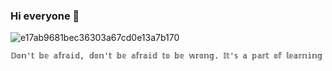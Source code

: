 ### Hi  everyone 👋

![e17ab9681bec36303a67cd0e13a7b170](https://github.com/user-attachments/assets/fced19a0-0b8c-4cda-8697-57abd87b9559)


```txt
𝔻𝕠𝕟'𝕥 𝕓𝕖 𝕒𝕗𝕣𝕒𝕚𝕕, 𝕕𝕠𝕟'𝕥 𝕓𝕖 𝕒𝕗𝕣𝕒𝕚𝕕 𝕥𝕠 𝕓𝕖 𝕨𝕣𝕠𝕟𝕘. 𝕀𝕥'𝕤 𝕒 𝕡𝕒𝕣𝕥 𝕠𝕗 𝕝𝕖𝕒𝕣𝕟𝕚𝕟𝕘 𝕒𝕟𝕕 𝕘𝕣𝕠𝕨𝕚𝕟𝕘 𝕒𝕤 𝕒 𝕔𝕪𝕓𝕖𝕣𝕤𝕖𝕔𝕦𝕣𝕚𝕥𝕪 𝕖𝕟𝕥𝕙𝕦𝕤𝕚𝕒𝕤𝕥. 𝔼𝕧𝕖𝕣𝕪 𝕞𝕚𝕤𝕥𝕒𝕜𝕖 𝕚𝕤 𝕒 𝕤𝕥𝕖𝕡 𝕔𝕝𝕠𝕤𝕖𝕣 𝕥𝕠 𝕞𝕒𝕤𝕥𝕖𝕣𝕪. 𝔼𝕞𝕓𝕣𝕒𝕔𝕖 𝕚𝕥 𝕒𝕟𝕕 𝕜𝕖𝕖𝕡 𝕡𝕦𝕤𝕙𝕚𝕟𝕘 𝕓𝕠𝕦𝕟𝕕𝕒𝕣𝕚𝕖𝕤! 🌟
```

